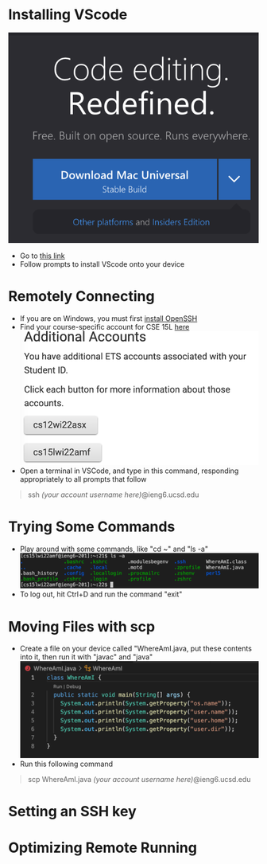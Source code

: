 # Installing VScode
![Image](screenshot1.png)
* Go to [this link](https://code.visualstudio.com/)
* Follow prompts to install VScode onto your device
# Remotely Connecting
* If you are on Windows, you must first [install OpenSSH](https://docs.microsoft.com/en-us/windows-server/administration/openssh/openssh_install_firstuse)
* Find your course-specific account for CSE 15L [here](https://sdacs.ucsd.edu/~icc/index.php)
![Image](screenshot2.png)
* Open a terminal in VSCode, and type in this command, responding appropriately to all prompts that follow
> ssh *(your account username here)*@ieng6.ucsd.edu
# Trying Some Commands
* Play around with some commands, like "cd ~" and "ls -a"
![Image](screenshot3.png)
* To log out, hit Ctrl+D and run the command "exit"
# Moving Files with scp
* Create a file on your device called "WhereAmI.java, put these contents into it, then run it with "javac" and "java"
![Image](screenshot4.png)
* Run this following command 
> scp WhereAmI.java *(your account username here)*@ieng6.ucsd.edu
# Setting an SSH key
# Optimizing Remote Running